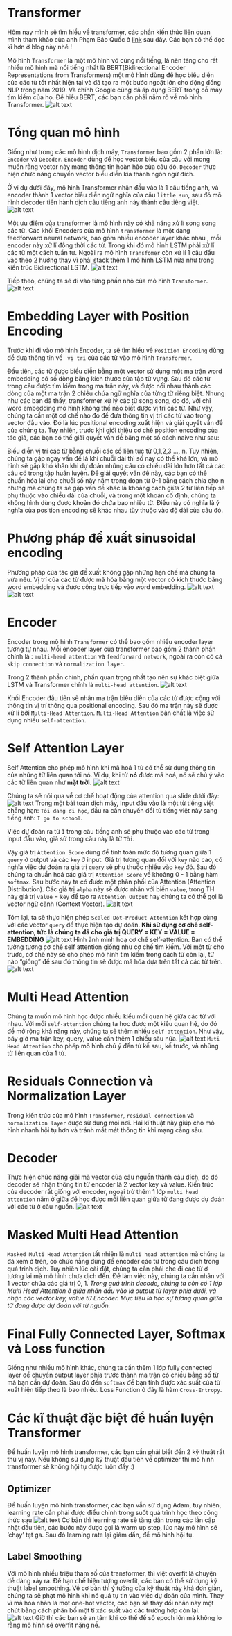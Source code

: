 # Transformer

Hôm nay mình sẽ tìm hiểu về transformer, các phần kiến thức liên quan mình tham khảo của anh Phạm Bảo Quốc ở [link](https://pbcquoc.github.io/transformer/) sau đây. Các bạn có thể đọc kĩ hơn ở blog này nhé !

Mô hình `Transformer` là một mô hình vô cùng nổi tiếng, là nên tảng cho rất nhiều mô hình mà nổi tiếng nhất là BERT(Bidirectional Encoder Representations from Transformers) một mô hình dùng để học biểu diễn của các từ tốt nhất hiện tại và đã tạo ra một bước ngoặt lớn cho động đồng NLP trong năm 2019. Và chính Google cũng đã áp dụng BERT trong cỗ máy tìm kiếm của họ. Để hiểu BERT, các bạn cần phải nắm rõ về mô hình Transformer.
![alt text](image.png)

# Tổng quan mô hình
Giống như trong các mô hình dịch máy, `Transformer` bao gồm 2 phần lớn là: `Encoder`  và `Decoder`.
`Encoder` dùng để học vector biểu của câu với mong muốn rằng vector này mang thông tin hoàn hảo của câu đó. `Decoder` thực hiện chức năng chuyển vector biểu diễn kia thành ngôn ngữ đích.

Ở ví dụ dưới đây, mô hình Transformer nhận đầu vào là 1 câu tiếng anh, và encoder thành 1 vector biểu diễn ngữ nghĩa của câu `little sun`, sau đó mô hình decoder tiến hành dịch câu tiếng anh này thành câu tiêng việt.
![alt text](image-1.png)

Một ưu điểm của transformer là mô hình này có khả năng xử lí song song các từ. Các khối Encoders của mô hình `transformer` là một dạng feedforward neural network, bao gồm nhiều encoder layer khác nhau , mỗi encoder này xử lí đồng thời các từ. Trong khi đó mô hình LSTM phải xử lí các từ một cách tuần tự. Ngoài ra mô hình `Transfomer` còn xử lí 1 câu đầu vào theo 2 hướng thay vì phải stack thêm 1 mô hình LSTM nữa như trong kiến trúc Bidirectional LSTM.
![alt text](image-2.png)

Tiếp theo, chúng ta sẽ đi vào từng phần nhỏ của mô hình `Transformer`.
![alt text](image-3.png)

# Embedding Layer with Position Encoding
Trước khi đi vào mô hình Encoder, ta sẽ tìm hiểu về `Position Encoding` dùng để đưa thông tin về ` vị trí` của các từ vào mô hình `Transformer`.

Đầu tiên, các từ được biểu diễn bằng một vector sử dụng một ma trận word embedding có số dòng bằng kích thước của tập từ vựng. Sau đó các từ trong câu được tìm kiếm trong ma trận này, và được nối nhau thành các dòng của một ma trận 2 chiều chứa ngữ nghĩa của từng từ riêng biệt. Nhưng như các bạn đã thấy, transformer xử lý các từ song song, do đó, với chỉ word embedding mô hình không thể nào biết được vị trí các từ. Như vậy, chúng ta cần một cơ chế nào đó để đưa thông tin vị trí các từ vào trong vector đầu vào. Đó là lúc positional encoding xuất hiện và giải quyết vấn đề của chúng ta. Tuy nhiên, trước khi giới thiệu cơ chế position encoding của tác giả, các bạn có thể giải quyết vấn đề băng một số cách naive như sau:

Biểu diễn vị trí các từ bằng chuỗi các số liên tục từ 0,1,2,3 …, n. Tuy nhiên, chúng ta gặp ngay vấn đề là khi chuỗi dài thì số này có thể khá lớn, và mô hình sẽ gặp khó khăn khi dự đoán những câu có chiều dài lớn hơn tất cả các câu có trong tập huấn luyện. Để giải quyết vấn đề này, các bạn có thể chuẩn hóa lại cho chuỗi số này nằm trong đoạn từ 0-1 bằng cách chia cho n nhưng mà chúng ta sẽ gặp vấn đề khác là khoảng cách giữa 2 từ liên tiếp sẽ phụ thuộc vào chiều dài của chuỗi, và trong một khoản cố định, chúng ta không hình dùng được khoản đó chứa bao nhiêu từ. Điều này có nghĩa là ý nghĩa của position encoding sẽ khác nhau tùy thuộc vào độ dài của câu đó.

# Phương pháp đề xuất sinusoidal encoding
Phương pháp của tác giả đề xuất không gặp những hạn chế mà chúng ta vừa nêu. Vị trí của các từ được mã hóa bằng một vector có kích thước bằng word embedding và được cộng trực tiếp vào word embedding.
![alt text](image-4.png)
![alt text](image-5.png)

# Encoder
Encoder trong mô hình `Transformer` có thể bao gồm nhiều encoder layer tương tự nhau. Mỗi encoder layer của transformer bao gồm 2 thành phần chính là : `multi-head attention` và `feedforward network`, ngoài ra còn có cả `skip connection` và `normalization layer`.

Trong 2 thành phần chính, phần quan trọng nhất tạo nên sự khác biệt giữa LSTM và Transformer chính là `multi-head attention`.
![alt text](image-6.png)

Khối Encoder đầu tiên sẽ nhận ma trận biểu diễn của các từ được cộng với thông tin vị trí thông qua positional encoding. Sau đó ma trận này sẽ được xử lí bởi `Multi-Head Attention`. `Multi-Head Attention` bản chất là việc sử dụng nhiều `self-attention`.

# Self Attention Layer
Self Attention cho phép mô hình khi mã hoá 1 từ có thể sử dụng thông tin của những từ liên quan tới nó. Ví dụ, khi từ **nó** được mã hoá, nó sẽ chú ý vào các từ liên quan như **mặt trời**. 
![alt text](image-7.png)

Chúng ta sẽ nói qua về cơ chế hoạt động của attention qua slide dưới đây:
![alt text](image-8.png)
Trong một bài toán dịch máy, Input đầu vào là một từ tiếng việt chẳng hạn: `Tôi đang đi học`, đầu ra cần chuyển đổi từ tiếng việt này sang tiếng anh: `I go to school`.

Việc dự đoán ra từ `I` trong câu tiếng anh sẽ phụ thuộc vào các từ trong input đầu vào, giả sử trong câu này là từ `Tôi`.

Vậy giá trị `Attention Score` dùng để tính toán mức độ tương quan giữa 1 `query` ở output và các `key` ở input. Giá trị tương quan đối với `key` nào cao, có nghĩa việc dự đoán ra giá trị `query` sẽ phụ thuộc nhiều vào `key` đó.
Sau đó chúng ta chuẩn hoá các giá trị `Attention Score` về khoảng 0 - 1 bằng hàm `softmax`. Sau bước này ta có được một phân phối của Attention (Attention Distribution).
Các giá trị `alpha` này sẽ được nhân với biến `value`, trong TH này giá trị `value` = `key` để tạo ra `Attention Output` hay chúng ta có thể gọi là vector ngữ cảnh (Context Vector).
![alt text](image-9.png)

Tóm lại, ta sẽ thực hiện phép `Scaled Dot-Product Attention` kết hợp cùng với các vector `query` để thực hiện tạo dự đoán.
**Khi sử dụng cơ chế self-attention, tức là chúng ta đã cho giá trị QUERY = KEY = VALUE = EMBEDDING**
![alt text](image-10.png)
Hình ảnh minh hoạ cơ chế self-attention.
Bạn có thể tưởng tượng cơ chế self attention giống như cơ chế tìm kiếm. Với một từ cho trước, cơ chế này sẽ cho phép mô hình tìm kiếm trong cách từ còn lại, từ nào “giống” để sau đó thông tin sẽ được mã hóa dựa trên tất cả các từ trên.
![alt text](image-11.png)

# Multi Head Attention
Chúng ta muốn mô hình học được nhiều kiểu mối quan hệ giữa các từ với nhau. Với mỗi `self-attention` chúng ta học được một kiểu quan hệ, do đó để mở rộng khả năng này, chúng ta sẽ thêm nhiều `self-attention`. Như vậy, bây giờ ma trận key, query, value cần thêm 1 chiều sâu nữa.
![alt text](image-12.png) 
`Muti Head Attention` cho phép mô hình chú ý đến từ kế sau, kế trước, và những từ liên quan của 1 từ. 
# Residuals Connection và Normalization Layer
Trong kiến trúc của mô hình `Transformer`, `residual connection` và `normalization layer` được sử dụng mọi nơi. Hai kĩ thuật này giúp cho mô hình nhanh hội tụ hơn và tránh mất mát thông tin khi mạng càng sâu.

# Decoder 

Thực hiện chức năng giải mã vector của câu nguồn thành câu đích, do đó decoder sẽ nhận thông tin từ encoder là 2 vector key và value. Kiến trúc của decoder rất giống với encoder, ngoại trừ thêm 1 lớp `multi head attention` nằm ở giữa để học được mối liên quan giữa từ đang được dự đoán với các từ  ở câu nguồn. 
![alt text](image-13.png)

# Masked Multi Head Attention
`Masked Multi Head Attention` tất nhiên là `multi head attention` mà chúng ta đã xem ở trên, có chức nằng dùng để encoder các từ trong câu đích trong quá trình dịch. Tuy nhiên lúc cài đặt, chúng ta cần phải che đi các từ ở tương lai mà mô hình chưa dịch đến. Để làm việc này, chúng ta cần nhân với 1 vector chứa các giá trị 0, 1.
*Trong quá trình decode, chúng ta còn có 1 lớp Multi Head Attention ở giữa nhân đầu vào là output từ layer phía dưới, và nhận các vector key, value từ Encoder. Mục tiêu là học sự tương quan giữa từ đang được dự đoán với từ nguồn.*
# Final Fully Connected Layer, Softmax và Loss function
Giống như nhiều mô hình khác, chúng ta cần thêm 1 lớp fully connected layer để chuyển output layer phía trước thành ma trận có chiều bằng số từ mà bạn cần dự đoán. Sau đó đến `softmax` để bạn tính được xác suất của từ xuất hiện tiếp theo là bao nhiêu.
Loss Function ở đây là hàm `Cross-Entropy`.
# Các kĩ thuật đặc biệt để huấn luyện Transformer
Để huấn luyện mô hình transformer, các bạn cần phải biết đến 2 kỹ thuật rất thú vị này. Nếu không sử dụng kỹ thuật đầu tiên về optimizer thì mô hình transformer sẽ không hội tụ được luôn đấy :)
## Optimizer
Để huấn luyện mô hình transformer, các bạn vẫn sử dụng Adam, tuy nhiên, learning rate cần phải được điều chỉnh trong suốt quá trình học theo công thức sau
![alt text](image-14.png)
Cơ bản thì learning rate sẽ tăng dần trong các lần cập nhật đầu tiên, các bước này được gọi là warm up step, lúc này mô hình sẽ ‘chạy’ tẹt ga. Sau đó learning rate lại giảm dần, để mô hình hội tụ.
## Label Smoothing
Với mô hình nhiều triệu tham số của transformer, thì việt overfit là chuyện dễ dàng xảy ra. Để hạn chế hiện tượng overfit, các bạn có thể sử dụng kỹ thuật label smoothing. Về cơ bản thì ý tưởng của kỹ thuật này khá đơn giản, chúng ta sẽ phạt mô hình khi nó quá tự tin vào việc dự đoán của mình. Thay vì mã hóa nhãn là một one-hot vector, các bạn sẽ thay đổi nhãn này một chút bằng cách phân bố một tí xác suất vào các trường hợp còn lại.
![alt text](image-15.png)
Giờ thì các bạn sẽ an tâm khi có thể để số epoch lớn mà không lo rằng mô hình sẽ overfit nặng nề.
